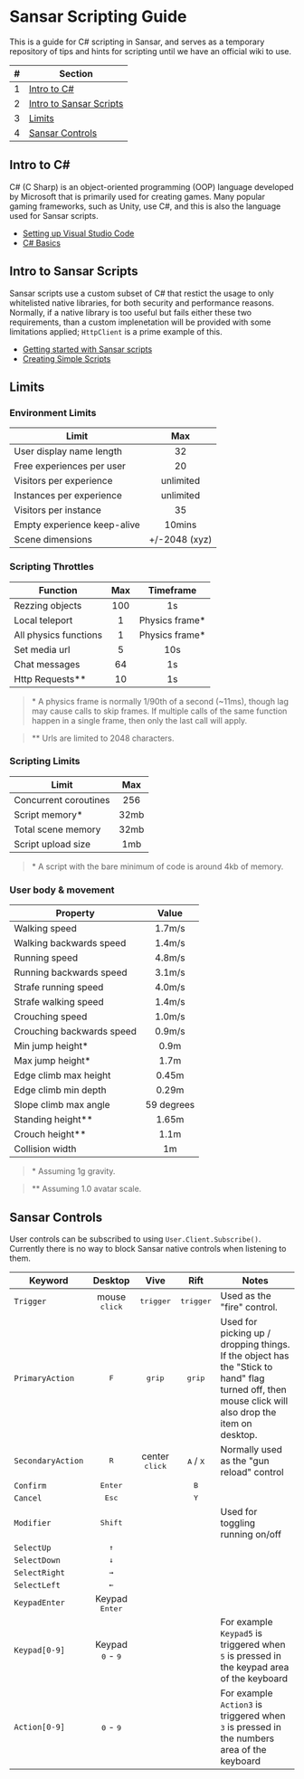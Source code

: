# Sansar Scripting Guide

This is a guide for C# scripting in Sansar, and serves as a temporary repository of tips and hints for scripting until we have an official wiki to use.

|#|Section|
|-:|-|
|1|[Intro to C#](#intro-to-c)|
|2|[Intro to Sansar Scripts](#intro-to-sansar-scripts)|
|3|[Limits](#limits)|
|4|[Sansar Controls](#sansar-controls)|

## Intro to C#

C# (C Sharp) is an object-oriented programming (OOP) language developed by Microsoft that is primarily used for creating games. Many popular gaming frameworks, such as Unity, use C#, and this is also the language used for Sansar scripts.

- [Setting up Visual Studio Code](/docs/vscode.md)
- [C# Basics](/docs/c-sharp.md)

## Intro to Sansar Scripts

Sansar scripts use a custom subset of C# that restict the usage to only whitelisted native libraries, for both security and performance reasons. Normally, if a native library is too useful but fails either these two requirements, than a custom implenetation will be provided with some limitations applied; `HttpClient` is a prime example of this.

- [Getting started with Sansar scripts](/docs/sansar-scripts.md)
- [Creating Simple Scripts](/docs/simple-scripts.md)

## Limits

### Environment Limits
|Limit|Max|
|-|:-:|
|User display name length|32|
|Free experiences per user|20|
|Visitors per experience|unlimited|
|Instances per experience|unlimited|
|Visitors per instance|35|
|Empty experience keep-alive|10mins|
|Scene dimensions|+/-2048 (xyz)|

### Scripting Throttles

|Function|Max|Timeframe|
|-|:-:|:-:|
|Rezzing objects|100|1s|
|Local teleport|1|Physics frame*|
|All physics functions|1|Physics frame*|
|Set media url|5|10s|
|Chat messages|64|1s|
|Http Requests**|10|1s|

> \* A physics frame is normally 1/90th of a second (~11ms), though lag may cause calls to skip frames. If multiple calls of the same function happen in a single frame, then only the last call will apply.

> \*\* Urls are limited to 2048 characters.

### Scripting Limits

|Limit|Max|
|-|:-:|
|Concurrent coroutines|256|
|Script memory*|32mb|
|Total scene memory|32mb|
|Script upload size|1mb|

> \* A script with the bare minimum of code is around 4kb of memory.


### User body & movement

|Property|Value|
|-|:-:|
|Walking speed|1.7m/s|
|Walking backwards speed|1.4m/s|
|Running speed|4.8m/s|
|Running backwards speed|3.1m/s|
|Strafe running speed|4.0m/s|
|Strafe walking speed|1.4m/s|
|Crouching speed|1.0m/s|
|Crouching backwards speed|0.9m/s|
|Min jump height*|0.9m|
|Max jump height*|1.7m|
|Edge climb max height|0.45m|
|Edge climb min depth|0.29m|
|Slope climb max angle|59 degrees|
|Standing height**|1.65m|
|Crouch height**|1.1m|
|Collision width|1m|

> \* Assuming 1g gravity.

> \*\* Assuming 1.0 avatar scale.

## Sansar Controls

User controls can be subscribed to using `User.Client.Subscribe()`. Currently there is no way to block Sansar native controls when listening to them.

| Keyword | Desktop | Vive | Rift | Notes |
|---------|:-------:|:----:|:----:|-------|
| `Trigger` | mouse <kbd>click</kbd> | <kbd>trigger</kbd> | <kbd>trigger</kbd> | Used as the "fire" control. |
| `PrimaryAction` | <kbd>F</kbd> | <kbd>grip</kbd> | <kbd>grip</kbd> | Used for picking up / dropping things. If the object has the "Stick to hand" flag turned off, then mouse click will also drop the item on desktop.|
| `SecondaryAction` | <kbd>R</kbd> | center <kbd>click</kbd> | <kbd>A</kbd> / <kbd>X</kbd> | Normally used as the "gun reload" control|
| `Confirm` | <kbd>Enter</kbd> | | <kbd>B</kbd> | |
| `Cancel` | <kbd>Esc</kbd> | | <kbd>Y</kbd> | |
| `Modifier`| <kbd>Shift</kbd> | | | Used for toggling running on/off |
| `SelectUp` | <kbd>&#x2191;</kbd> | | | |
| `SelectDown` | <kbd>&#x2193;</kbd> | | | |
| `SelectRight` | <kbd>&#x2192;</kbd> | | | |
| `SelectLeft` | <kbd>&#x2190;</kbd> | | | |
| `KeypadEnter` | Keypad <kbd>Enter</kbd> | | | |
| `Keypad[0-9]` | Keypad <kbd>0</kbd>  - <kbd>9</kbd> | | | For example `Keypad5` is triggered when <kbd>5</kbd> is pressed in the keypad area of the keyboard|
| `Action[0-9]` | <kbd>0</kbd> - <kbd>9</kbd> | | | For example `Action3` is triggered when <kbd>3</kbd> is pressed in the numbers area of the keyboard|

